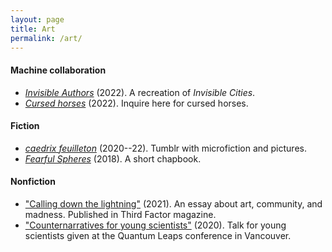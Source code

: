 ```yaml
---
layout: page
title: Art
permalink: /art/
---
```


#### Machine collaboration

- [*Invisible Authors*](/assets/invisible-authors.pdf) (2022). A
  recreation of *Invisible Cities*.
- <a href = "mailto:cursedhorses@gmail.com"><i>Cursed horses</i></a>
  (2022). Inquire here for cursed horses.

#### Fiction

- [*caedrix feuilleton*](https://caedrix.tumblr.com/)
(2020--22). Tumblr with microfiction and pictures.
- [*Fearful Spheres*](/assets/fearful-spheres.pdf) (2018). A short
  chapbook.

#### Nonfiction

- ["Calling down the lightning"](/assets/lightning.pdf) (2021). An
  essay about art, community, and madness. Published in Third Factor
  magazine.
- ["Counternarratives for young scientists"](/assets/reality)
  (2020). Talk for young scientists given at the Quantum Leaps
  conference in Vancouver.
